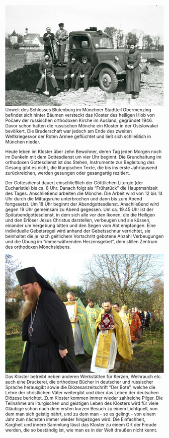 ![После второй мировой войны](/images/geschichte.jpg)
Unweit des Schlosses Blutenburg im Münchner  Stadtteil Obermenzing befindet sich hinter Bäumen  versteckt das Kloster des heiligen Hiob von  Počaev der russischen orthodoxen Kirche im  Ausland, gegründet 1946. Davor schon hatten die  russischen Mönche ein Kloster in der Ostslowakei  bevölkert. Die Bruderschaft war jedoch am Ende des  zweiten Weltkriegesvor der Roten Armee geflüchtet und ließ sich schließlich in  München nieder.

Heute leben im Kloster über zehn Bewohner, deren Tag  jeden Morgen noch im Dunkeln mit dem Gottesdienst  um vier Uhr beginnt. Die Grundhaltung im  orthodoxen Gottesdienst ist das Stehen, Instrumente  zur Begleitung des Gesang gibt es nicht, die  liturgischen Texte, die bis ins erste Jahrtausend  zurückreichen, werden gesungen oder gesangartig rezitiert.

Der Gottesdienst dauert einschließlich der  Götttlichen Liturgie (der Eucharistie) bis ca. 8 Uhr. Danach folgt als “Frühstück” die Hauptmahlzeit  des Tages. Anschließend arbeiten die Mönche. Die Arbeit wird von 12 bis 14 Uhr durch die  Mittagsruhe unterbrochen und dann bis zum Abend fortgesetzt. Um 18 Uhr beginnt der  Abendgottesdienst. Anschließend wird gegen 19 Uhr gemeinsam zu Abend gegessen. Um ca. 19.45  Uhr ist der Spätabendgottesdienst, in dem sich alle vor den Ikonen, die die Heiligen und den Erlöser  Jesus Christus darstellen, verbeugen und sie küssen, einander um Vergebung bitten und den Segen  vom Abt empfangen. Eine individuelle Gebetsregel wird anhand der Gebetsschnur verrichtet, sie beinhaltet die je nach  geitlichem Vortschritt gebotene Anzahl Verbeugungen und die Übung im “immerwährenden  Herzensgebet”, dem stillen Zentrum des orthodoxen Mönchslebens.

![Богослужение](/images/gottesdienst.jpg)
Das Kloster betreibt neben anderen Werkstätten für Kerzen,  Weihrauch etc. auch eine Druckerei, die orthodoxe Bücher in  deutscher und russischer Sprache herausgibt sowie die  Diözesanzeitschrift “Der Bote”, welche die Lehre der christlichen  Väter weitergibt und über das Leben der deutschen Diözese  berichtet. Zum Kloster kommen immer wieder zahlreiche Pilger. Die Teilnahme am liturgischen und geistigen  Leben des Klosters wird für viele Gläubige schon nach dem ersten kurzen Besuch zu einem Lichtquell,  von dem man sich geistig nährt, und zu dem man - so es gelingt - von einem Jahr zum nächsten immer  wieder hingezogen wird. Die Einfachheit, Kargheit und innere Sammlung lässt das Kloster zu einem  Ort der Freude werden, die so beständig ist, wie man es in der Welt draußen nicht kennt.
